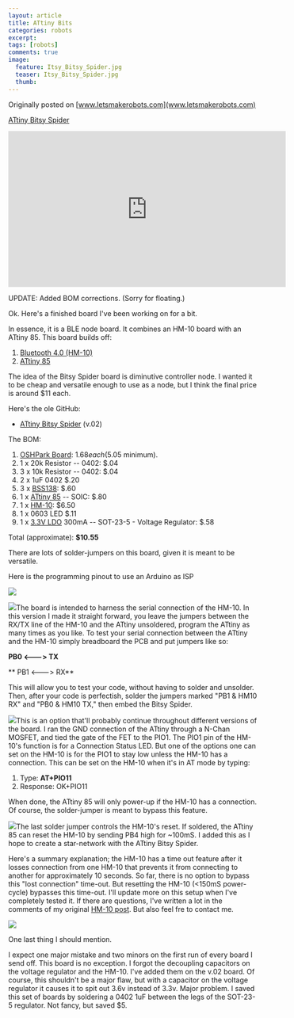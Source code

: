 ```yaml
---
layout: article
title: ATtiny Bits
categories: robots
excerpt:
tags: [robots]
comments: true
image:
  feature: Itsy_Bitsy_Spider.jpg
  teaser: Itsy_Bitsy_Spider.jpg
  thumb:
---
```


Originally posted on [www.letsmakerobots.com](www.letsmakerobots.com)

<a class="btn" href="/files/ATtiny_85__Serial_talking_to_HM_10_v4.zip" target="">ATtiny Bitsy Spider</a>

<div class="flex-video">
<iframe width="560" height="315" src="https://www.youtube.com/embed/wQFeiCescf0" frameborder="0" allowfullscreen></iframe>
</div>

UPDATE: Added BOM corrections. (Sorry for floating.)

Ok. Here's a finished board I've been working on for a bit.

In essence, it is a BLE node board.  It combines an HM-10 board with an ATtiny 85\.  This board builds off:

1.  [Bluetooth 4.0 (HM-10) ](http://letsmakerobots.com/node/38009)
2.  [ATtiny 85](http://letsmakerobots.com/node/39130)

The idea of the Bitsy Spider board is diminutive controller node.  I wanted it to be cheap and versatile enough to use as a node, but I think the final price is around $11 each.

Here's the ole GitHub:

*   [ATtiny Bitsy Spider](https://github.com/Ladvien/HM-10) (v.02)

The BOM:

1.  [OSHPark Board](http://www.oshpark.com/shared_projects/dTdbdJec): $1.68 each ($5.05 minimum).
2.  1 x 20k Resistor -- 0402: $.04
3.  3 x 10k Resistor -- 0402: $.04
4.  2 x 1uF 0402 $.20
5.  3 x [BSS138](https://www.google.com/#q=bss138): $.60
6.  1 x [ATtiny 85](http://www.mouser.com/ProductDetail/Atmel/ATtiny85-20SU/?qs=8jWQYweyg6N/GXnwAe4Icw==) -- SOIC: $.80
7.  1 x [HM-10](http://imall.iteadstudio.com/im130614001.html): $6.50
8.  1 x 0603 LED $.11
9.  1 x [3.3V LDO](http://www.mouser.com/Search/ProductDetail.aspx?R=MCP1802T-3302I/OTvirtualkey57940000virtualkey579-MCP1802T-3302IOT) 300mA -- SOT-23-5 - Voltage Regulator: $.58

Total (approximate): **$10.55**

There are lots of solder-jumpers on this board, given it is meant to be versatile.  

Here is the programming pinout to use an Arduino as ISP

![](/images/Incy_Blue.jpg)

![](/images/Attiny_Bitsy_Spider_--_Solder_Jumpers_for_TX-RX.jpg)The board is intended to harness the serial connection of the HM-10\.  In this version I made it straight forward, you leave the jumpers between the RX/TX line of the HM-10 and the ATtiny unsoldered, program the ATtiny as many times as you like.  To test your serial connection between the ATtiny and the HM-10 simply breadboard the PCB and put jumpers like so:

**PB0 <---> TX**

** PB1 <---> RX**

This will allow you to test your code, without having to solder and unsolder.  Then, after your code is perfectish, solder the jumpers marked "PB1 & HM10 RX" and "PB0 & HM10 TX," then embed the Bitsy Spider.

![](/images/Attiny_Bitsy_Spider_--_Solder_Jumpers_for_Always_On.jpg)This is an option that'll probably continue throughout different versions of the board.  I ran the GND connection of the ATtiny through a N-Chan MOSFET, and tied the gate of the FET to the PIO1\.  The PIO1 pin of the HM-10's function is for a Connection Status LED.  But one of the options one can set on the HM-10 is for the PIO1 to stay low unless the HM-10 has a connection.  This can be set on the HM-10 when it's in AT mode by typing:

1.  Type: **AT+PIO11**
2.  Response: OK+PIO11

When done, the ATtiny 85 will only power-up if the HM-10 has a connection.  Of course, the solder-jumper is meant to bypass this feature.

![](/images/Attiny_Bitsy_Spider_--_Solder_Jumpers_for_ATtiny_Reset_Control.jpg)The last solder jumper controls the HM-10's reset.  If soldered, the ATtiny 85 can reset the HM-10 by sending PB4 high for ~100mS.  I added this as I hope to create a star-network with the ATtiny Bitsy Spider.  

Here's a summary explanation; the HM-10 has a time out feature after it losses connection from one HM-10 that prevents it from connecting to another for approximately 10 seconds.  So far, there is no option to bypass this "lost connection" time-out.  But resetting the HM-10 (<150mS power-cycle) bypasses this time-out.  I'll update more on this setup when I've completely tested it.  If there are questions, I've written a lot in the comments of my original [HM-10 post](http://letsmakerobots.com/node/38009).  But also feel fre to contact me.

![](/images/ATtiny_Bitsy_Spider_--_No_Decoupling.jpg)

One last thing I should mention.  

I expect one major mistake and two minors on the first run of every board I send off.  This board is no exception.  I forgot the decoupling capacitors on the voltage regulator and the HM-10\.  I've added them on the v.02 board.  Of course, this shouldn't be a major flaw, but with a capacitor on the voltage regulator it causes it to spit out 3.6v instead of 3.3v.  Major problem.  I saved this set of boards by soldering a 0402 1uF between the legs of the SOT-23-5 regulator.  Not fancy, but saved $5.
